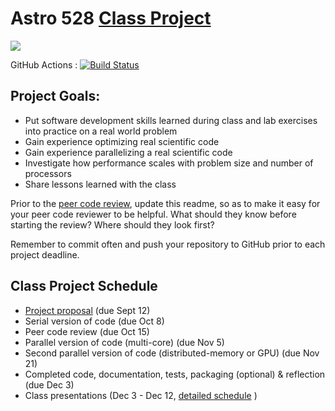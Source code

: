 # Astro 528 [Class Project](https://psuastro528.github.io/Fall2025/project/)

[![](https://img.shields.io/badge/docs-stable-blue.svg)](https://PsuAstro528.github.io/project-template/stable)

GitHub Actions : [![Build Status](https://github.com/PsuAstro528/project-template/workflows/CI/badge.svg)](https://github.com/PsuAstro528/project-template/actions?query=workflow%3ACI+branch%3Amain)


## Project Goals:  
- Put software development skills learned during class and lab exercises into practice on a real world problem
- Gain experience optimizing real scientific code
- Gain experience parallelizing a real scientific code 
- Investigate how performance scales with problem size and number of processors
- Share lessons learned with the class

Prior to the [peer code review](https://psuastro528.github.io/Fall2023/project/code_reviews/), update this readme, so as to make it easy for your peer code reviewer to be helpful.  What should they know before starting the review?  Where should they look first?  

Remember to commit often and push your repository to GitHub prior to each project deadline.

## Class Project Schedule
- [Project proposal](proposal.md) (due Sept 12)
- Serial version of code (due Oct 8)
- Peer code review (due Oct 15)
- Parallel version of code (multi-core) (due Nov 5)
- Second parallel version of code (distributed-memory or GPU) (due Nov 21)
- Completed code, documentation, tests, packaging (optional) & reflection (due Dec 3)
- Class presentations (Dec 3 - Dec 12, [detailed schedule](https://github.com/PsuAstro528/PresentationsSchedule2025) )

